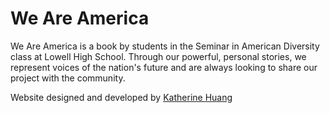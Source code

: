 # We Are America

We Are America is a book by students in the Seminar in American Diversity class at Lowell High School. Through our powerful, personal stories, we represent voices of the nation's future and are always looking to share our project with the community.

Website designed and developed by [Katherine Huang](https://katmh.com)
